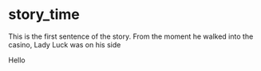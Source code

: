 # story_time

This is the first sentence of the story. From the moment he walked into the casino, Lady Luck was on his side

Hello
